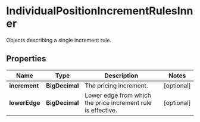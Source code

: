 

# IndividualPositionIncrementRulesInner

Objects describing a single increment rule.

## Properties

| Name | Type | Description | Notes |
|------------ | ------------- | ------------- | -------------|
|**increment** | **BigDecimal** | The pricing increment. |  [optional] |
|**lowerEdge** | **BigDecimal** | Lower edge from which the price increment rule is effective. |  [optional] |




